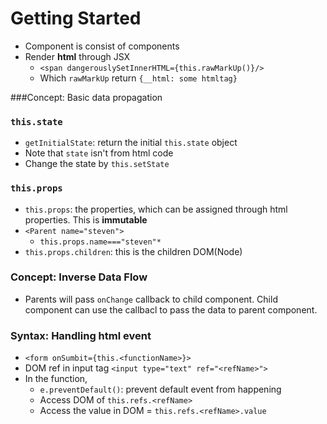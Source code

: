 # Getting Started

* Component is consist of components
* Render **html** through JSX
  * `<span dangerouslySetInnerHTML={this.rawMarkUp()}/>`
  * Which `rawMarkUp` return `{__html: some htmltag}`

###Concept: Basic data propagation

### `this.state`
* `getInitialState`: return the initial `this.state` object
* Note that `state` isn't from html code
* Change the state by `this.setState`

### `this.props`



* `this.props`: the properties, which can be assigned through html properties. This is **immutable**
 * `<Parent name="steven">`
   * `this.props.name==="steven"*`
 * `this.props.children`: this is the children DOM(Node)


### Concept: Inverse Data Flow
* Parents will pass `onChange` callback to child component. Child component can use the callbacl to pass the data to parent component.

### Syntax: Handling html event
* `<form onSumbit={this.<functionName>}>`
 * DOM ref in input tag `<input type="text" ref="<refName>">`
 * In the function,
   * `e.preventDefault()`: prevent default event from happening
   * Access DOM of `this.refs.<refName>`
   * Access the value in DOM = `this.refs.<refName>.value`

